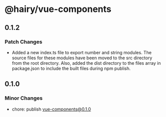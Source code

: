 # @hairy/vue-components

## 0.1.2

### Patch Changes

- Added a new index.ts file to export number and string modules. The source files for these modules have been moved to the src directory from the root directory. Also, added the dist directory to the files array in package.json to include the built files during npm publish.

## 0.1.0

### Minor Changes

- chore: publish vue-components@0.1.0
